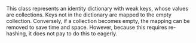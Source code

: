 This class represents an identity dictionary with weak keys, whose values are collections. Keys not in the dictionary are mapped to the empty collection.  Conversely, if a collection becomes empty, the mapping can be removed to save time and space.  However, because this requires re-hashing, it does not pay to do this to eagerly.